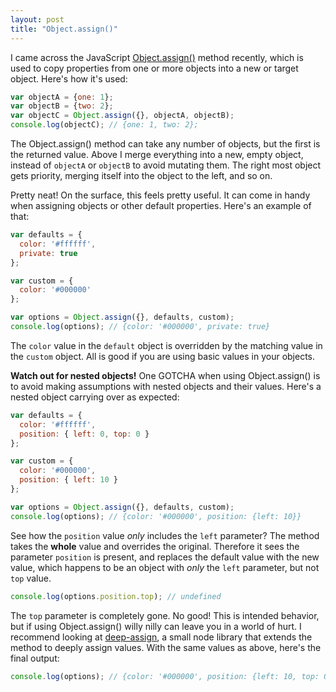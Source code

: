 ```yaml
---
layout: post
title: "Object.assign()"
---
```


I came across the JavaScript [Object.assign()](https://developer.mozilla.org/en-US/docs/Web/JavaScript/Reference/Global_Objects/Object/assign) method recently, which is used to copy properties from one or more objects into a new or target object. Here's how it's used:

```javascript
var objectA = {one: 1};
var objectB = {two: 2};
var objectC = Object.assign({}, objectA, objectB);
console.log(objectC); // {one: 1, two: 2};
```

The Object.assign() method can take any number of objects, but the first is the returned value. Above I merge everything into a new, empty object, instead of `objectA` or `objectB` to avoid mutating them. The right most object gets priority, merging itself into the object to the left, and so on.

Pretty neat! On the surface, this feels pretty useful. It can come in handy when assigning objects or other default properties. Here's an example of that:

```javascript
var defaults = {
  color: '#ffffff',
  private: true
};

var custom = {
  color: '#000000'
};

var options = Object.assign({}, defaults, custom);
console.log(options); // {color: '#000000', private: true}
```

The `color` value in the `default` object is overridden by the matching value in the `custom` object. All is good if you are using basic values in your objects.

**Watch out for nested objects!** One GOTCHA when using Object.assign() is to avoid making assumptions with nested objects and their values. Here's a nested object carrying over as expected:

```javascript
var defaults = {
  color: '#ffffff',
  position: { left: 0, top: 0 }
};

var custom = {
  color: '#000000',
  position: { left: 10 }
};

var options = Object.assign({}, defaults, custom);
console.log(options); // {color: '#000000', position: {left: 10}}
```

See how the `position` value _only_ includes the `left` parameter? The method takes the **whole** value and overrides the original. Therefore it sees the parameter `position` is present, and replaces the default value with the new value, which happens to be an object with _only_ the `left` parameter, but not `top` value.

```javascript
console.log(options.position.top); // undefined
```

The `top` parameter is completely gone. No good! This is intended behavior, but if using Object.assign() willy nilly can leave you in a world of hurt. I recommend looking at [deep-assign](https://github.com/sindresorhus/deep-assign), a small node library that extends the method to deeply assign values. With the same values as above, here's the final output:

```javascript
console.log(options); // {color: '#000000', position: {left: 10, top: 0}}
```
